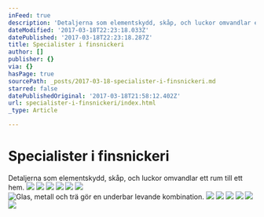 ```yaml
---
inFeed: true
description: 'Detaljerna som elementskydd, skåp, och luckor omvandlar ett rum till ett hem. '
dateModified: '2017-03-18T22:23:18.033Z'
datePublished: '2017-03-18T22:23:18.287Z'
title: Specialister i finsnickeri
author: []
publisher: {}
via: {}
hasPage: true
sourcePath: _posts/2017-03-18-specialister-i-finsnickeri.md
starred: false
datePublishedOriginal: '2017-03-18T21:58:12.402Z'
url: specialister-i-finsnickeri/index.html
_type: Article

---
```

# Specialister i finsnickeri

Detaljerna som elementskydd, skåp, och luckor omvandlar ett rum till ett hem. ![](https://the-grid-user-content.s3-us-west-2.amazonaws.com/b2486b08-c71c-40a0-b537-dc0b16783991.jpg)
![](https://the-grid-user-content.s3-us-west-2.amazonaws.com/96559978-eddc-4f3b-ae45-0759d2312923.jpg)
![](https://the-grid-user-content.s3-us-west-2.amazonaws.com/7af46859-dcd7-46fd-ac3d-c9905e342279.jpg)
![](https://the-grid-user-content.s3-us-west-2.amazonaws.com/faa5e685-2fa2-486a-81f2-a614fe8b5bf4.jpg)
![](https://the-grid-user-content.s3-us-west-2.amazonaws.com/bce1cccf-b6b7-4b61-8c48-f3f3aa47cf55.jpg)
![](https://the-grid-user-content.s3-us-west-2.amazonaws.com/447e4795-5619-4bf8-9f2c-754ced19e576.jpg)
![Glas, metall och trä gör en underbar levande kombination.](https://the-grid-user-content.s3-us-west-2.amazonaws.com/95b3f1d2-3a8d-4898-9f9b-5c9b5de3dcc8.jpg)
![](https://the-grid-user-content.s3-us-west-2.amazonaws.com/70103a8e-8f74-40c0-aa70-6e10573d7a62.jpg)
![](https://the-grid-user-content.s3-us-west-2.amazonaws.com/742c1079-ff20-4ce5-9eda-efbec1ed43a3.jpg)
![](https://the-grid-user-content.s3-us-west-2.amazonaws.com/5aaea835-0d27-4659-abd5-fab4a07dfc3a.jpg)
![](https://the-grid-user-content.s3-us-west-2.amazonaws.com/e9661d30-8691-4598-a70c-90c81f618d29.jpg)
![](https://the-grid-user-content.s3-us-west-2.amazonaws.com/847f0fb0-a893-47ec-8add-f28bf0b4a030.jpg)
![](https://the-grid-user-content.s3-us-west-2.amazonaws.com/49d72410-af87-4470-a9bf-f061e2a77a97.jpg)